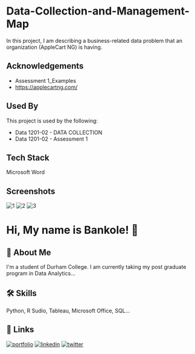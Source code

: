 # Data-Collection-and-Management-Map

In this project, I am describing a business-related data problem that an organization (AppleCart NG) is having.

## Acknowledgements

 - Assessment 1_Examples
 - https://applecartng.com/

## Used By

This project is used by the following:

- Data 1201-02 - DATA COLLECTION
- Data 1201-02 - Assessment 1



## Tech Stack

Microsoft Word

## Screenshots
![1](https://user-images.githubusercontent.com/73833385/147839912-b821d4ed-c044-4a34-8acd-a4c6eedc034c.png)
![2](https://user-images.githubusercontent.com/73833385/147839915-80d9fa1c-f3b3-44ad-9dd5-ffe39cdcac31.png)
![3](https://user-images.githubusercontent.com/73833385/147839917-2520f374-a7fe-418f-887c-cb073b8377ef.png)


# Hi, My name is Bankole! 👋


## 🚀 About Me
I'm a student of Durham College. I am currently taking my post graduate program in Data Analytics...


## 🛠 Skills
Python, R Sudio, Tableau, Microsoft Office, SQL...


## 🔗 Links
[![portfolio](https://img.shields.io/badge/my_portfolio-000?style=for-the-badge&logo=ko-fi&logoColor=white)](https://katherinempeterson.com/)
[![linkedin](https://img.shields.io/badge/linkedin-0A66C2?style=for-the-badge&logo=linkedin&logoColor=white)](https://www.linkedin.com/)
[![twitter](https://img.shields.io/badge/twitter-1DA1F2?style=for-the-badge&logo=twitter&logoColor=white)](https://twitter.com/)

